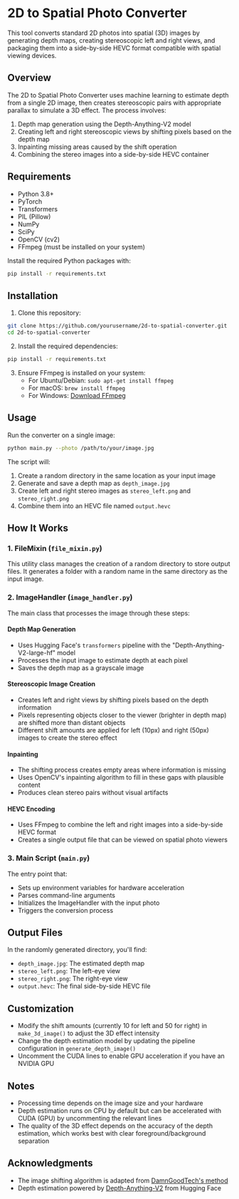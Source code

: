 # 2D to Spatial Photo Converter

This tool converts standard 2D photos into spatial (3D) images by generating depth maps, creating stereoscopic left and right views, and packaging them into a side-by-side HEVC format compatible with spatial viewing devices.

## Overview

The 2D to Spatial Photo Converter uses machine learning to estimate depth from a single 2D image, then creates stereoscopic pairs with appropriate parallax to simulate a 3D effect. The process involves:

1. Depth map generation using the Depth-Anything-V2 model
2. Creating left and right stereoscopic views by shifting pixels based on the depth map
3. Inpainting missing areas caused by the shift operation
4. Combining the stereo images into a side-by-side HEVC container

## Requirements

- Python 3.8+
- PyTorch
- Transformers
- PIL (Pillow)
- NumPy
- SciPy
- OpenCV (cv2)
- FFmpeg (must be installed on your system)

Install the required Python packages with:

```bash
pip install -r requirements.txt
```

## Installation

1. Clone this repository:
```bash
git clone https://github.com/yourusername/2d-to-spatial-converter.git
cd 2d-to-spatial-converter
```

2. Install the required dependencies:
```bash
pip install -r requirements.txt
```

3. Ensure FFmpeg is installed on your system:
   - For Ubuntu/Debian: `sudo apt-get install ffmpeg`
   - For macOS: `brew install ffmpeg`
   - For Windows: [Download FFmpeg](https://ffmpeg.org/download.html)

## Usage

Run the converter on a single image:

```bash
python main.py --photo /path/to/your/image.jpg
```

The script will:
1. Create a random directory in the same location as your input image
2. Generate and save a depth map as `depth_image.jpg`
3. Create left and right stereo images as `stereo_left.png` and `stereo_right.png`
4. Combine them into an HEVC file named `output.hevc`

## How It Works

### 1. FileMixin (`file_mixin.py`)

This utility class manages the creation of a random directory to store output files. It generates a folder with a random name in the same directory as the input image.

### 2. ImageHandler (`image_handler.py`)

The main class that processes the image through these steps:

#### Depth Map Generation
- Uses Hugging Face's `transformers` pipeline with the "Depth-Anything-V2-large-hf" model
- Processes the input image to estimate depth at each pixel
- Saves the depth map as a grayscale image

#### Stereoscopic Image Creation
- Creates left and right views by shifting pixels based on the depth information
- Pixels representing objects closer to the viewer (brighter in depth map) are shifted more than distant objects
- Different shift amounts are applied for left (10px) and right (50px) images to create the stereo effect

#### Inpainting
- The shifting process creates empty areas where information is missing
- Uses OpenCV's inpainting algorithm to fill in these gaps with plausible content
- Produces clean stereo pairs without visual artifacts

#### HEVC Encoding
- Uses FFmpeg to combine the left and right images into a side-by-side HEVC format
- Creates a single output file that can be viewed on spatial photo viewers

### 3. Main Script (`main.py`)

The entry point that:
- Sets up environment variables for hardware acceleration
- Parses command-line arguments
- Initializes the ImageHandler with the input photo
- Triggers the conversion process

## Output Files

In the randomly generated directory, you'll find:
- `depth_image.jpg`: The estimated depth map
- `stereo_left.png`: The left-eye view
- `stereo_right.png`: The right-eye view
- `output.hevc`: The final side-by-side HEVC file

## Customization

- Modify the shift amounts (currently 10 for left and 50 for right) in `make_3d_image()` to adjust the 3D effect intensity
- Change the depth estimation model by updating the pipeline configuration in `generate_depth_image()`
- Uncomment the CUDA lines to enable GPU acceleration if you have an NVIDIA GPU

## Notes

- Processing time depends on the image size and your hardware
- Depth estimation runs on CPU by default but can be accelerated with CUDA (GPU) by uncommenting the relevant lines
- The quality of the 3D effect depends on the accuracy of the depth estimation, which works best with clear foreground/background separation


## Acknowledgments

- The image shifting algorithm is adapted from [DamnGoodTech's method](https://medium.com/@damngoodtech/creating-3d-stereo-images-from-2d-images-using-invokeai-4245902abef5)
- Depth estimation powered by [Depth-Anything-V2](https://huggingface.co/docs/transformers/main/en/model_doc/depth_anything_v2) from Hugging Face
